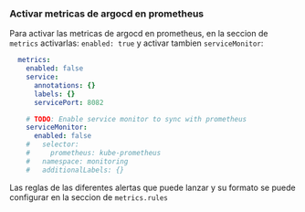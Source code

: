 
### Activar metricas de argocd en prometheus

Para activar las metricas de argocd en prometheus, en la seccion de `metrics` activarlas: `enabled: true` y activar tambien `serviceMonitor`: 

```YAML
  metrics:
    enabled: false
    service:
      annotations: {}
      labels: {}
      servicePort: 8082

    # TODO: Enable service monitor to sync with prometheus
    serviceMonitor:
      enabled: false
    #   selector:
    #     prometheus: kube-prometheus
    #   namespace: monitoring
    #   additionalLabels: {}
```

Las reglas de las diferentes alertas que puede lanzar y su formato se puede configurar en la seccion de `metrics.rules`